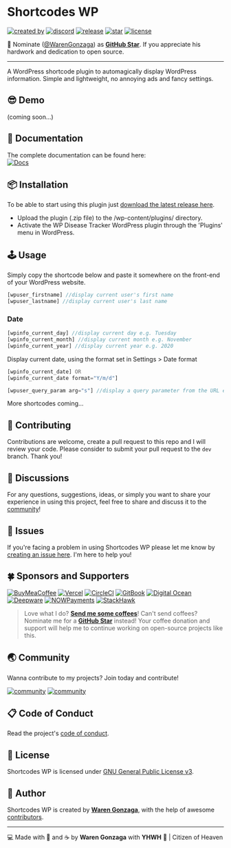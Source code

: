 # Shortcodes WP

[![created by](https://img.shields.io/badge/created%20by-Waren%20Gonzaga-blue.svg?longCache=true&style=flat-square)](https://github.com/warengonzaga) [![discord](https://img.shields.io/discord/659684980137656340?color=%235865F2&label=discord&logo=discord&logoColor=white&style=flat-square)](https://wrngnz.ga/discord) [![release](https://img.shields.io/github/release/warengonzaga/shortcodes-wp.svg?style=flat-square)](https://github.com/warengonzaga/shortcodes-wp/releases) [![star](https://img.shields.io/github/stars/warengonzaga/shortcodes-wp.svg?style=flat-square)](https://github.com/warengonzaga/shortcodes-wp/stargazers) [![license](https://img.shields.io/github/license/warengonzaga/shortcodes-wp.svg?style=flat-square)](https://github.com/warengonzaga/shortcodes-wp/blob/main/license)

📢 Nominate ([@WarenGonzaga](https://warengonzaga.com)) as **[GitHub Star](https://stars.github.com/nominate)**. If you appreciate his hardwork and dedication to open source.

---

A WordPress shortcode plugin to automagically display WordPress information. Simple and lightweight, no annoying ads and fancy settings.

## 😎 Demo

(coming soon...)

## 📖 Documentation

<!-- <!-- markdownlint-disable MD033 -->
The complete documentation can be found here:<br/>
[![Docs](https://img.shields.io/badge/Docs-docs.warengonzaga.com/shortcodes--wp-blue.svg?longCache=true&style=for-the-badge)](https://docs.warengonzaga.com/shortcodes-wp)
<!-- <!-- markdownlint-enable MD033 -->

## 📦 Installation

To be able to start using this plugin just [download the latest release here](https://github.com/warengonzaga/shortcodes-wp/releases/latest).

- Upload the plugin (.zip file) to the /wp-content/plugins/ directory.
- Activate the WP Disease Tracker WordPress plugin through the 'Plugins' menu in WordPress.

## 🕹️ Usage

Simply copy the shortcode below and paste it somewhere on the front-end of your WordPress website.

```php
[wpuser_firstname] //display current user's first name
[wpuser_lastname] //display current user's last name
```

### Date
```php
[wpinfo_current_day] //display current day e.g. Tuesday
[wpinfo_current_month] //display current month e.g. November
[wpinfo_current_year] //display current year e.g. 2020
```

Display current date, using the format set in Settings > Date format
```php
[wpinfo_current_date] OR
[wpinfo_current_date format="Y/m/d"] 
```

```php
[wpuser_query_param arg="s"] //display a query parameter from the URL e.g. the search parameter
```

More shortcodes coming...

## 🎯 Contributing

Contributions are welcome, create a pull request to this repo and I will review your code. Please consider to submit your pull request to the ```dev``` branch. Thank you!

## 💬 Discussions

For any questions, suggestions, ideas, or simply you want to share your experience in using this project, feel free to share and discuss it to the [community](https://github.com/warengonzaga/shortcodes-wp/discussions)!

## 🐛 Issues

If you're facing a problem in using Shortcodes WP please let me know by [creating an issue here](https://github.com/warengonzaga/shortcodes-wp/issues/new). I'm here to help you!

## 🍀 Sponsors and Supporters

[![BuyMeaCoffee](https://img.shields.io/badge/Buymeacoffee-%23FFDD00.svg?&style=for-the-badge&logo=buy-me-a-coffee&logoColor=black)](https://buymeacoff.ee/warengonzaga) [![Vercel](https://img.shields.io/badge/Vercel-%23000.svg?&style=for-the-badge&logo=vercel&logoColor=white)](https://vercel.com) [![CircleCI](https://img.shields.io/badge/CircleCI-%23000.svg?&style=for-the-badge&logo=CircleCI&logoColor=white)](https://vercel.com) [![GitBook](https://img.shields.io/badge/GitBook-%233884FF.svg?&style=for-the-badge&logo=gitbook&logoColor=white)](https://gitbook.io) [![Digital Ocean](https://img.shields.io/badge/Digital%20Ocean-%230080ff.svg?&style=for-the-badge&logo=digitalocean&logoColor=white)](https://digitalocean.com) [![Deepware](https://img.shields.io/badge/deepware-%23cb2653.svg?&style=for-the-badge&logoColor=white)](https://deepware.ai/) [![NOWPayments](https://img.shields.io/badge/NOWPayments-%2364ACFF.svg?&style=for-the-badge&logoColor=white)](https://nowpayments.io) [![StackHawk](https://img.shields.io/badge/Stackhawk-%2300CBC6.svg?&style=for-the-badge&logoColor=white)](https://stackhawk.com)

> Love what I do? **[Send me some coffees](https://buymeacoff.ee/wareneutron)**!
> Can't send coffees? Nominate me for a **[GitHub Star](https://stars.github.com/nominate)** instead!
> Your coffee donation and support will help me to continue working on open-source projects like this.

## 🌏 Community

Wanna contribute to my projects? Join today and contribute!

[![community](https://discordapp.com/api/guilds/694612151444439081/widget.png?style=banner2)](https://wareneutron.com/discord) [![community](https://discordapp.com/api/guilds/659684980137656340/widget.png?style=banner2)](https://wrngnz.ga/discord)

## 📋 Code of Conduct

Read the project's [code of conduct](./code_of_conduct.md).

## 📃 License

Shortcodes WP is licensed under [GNU General Public License v3](https://opensource.org/licenses/GPL-3.0).

## 📝 Author

Shortcodes WP is created by **[Waren Gonzaga](https://github.com/warengonzaga)**, with the help of awesome [contributors](https://github.com/warengonzaga/shortcodes-wp/graphs/contributors).

---

💻 Made with 💖 and ☕ by **Waren Gonzaga** with **YHWH** 🙏 | Citizen of Heaven

[personal website]: https://warengonzaga.com
[business website]: https://wgcompanyhq.com
[biolink]: https://bio.link/warengonzaga
[facebook]: https://facebook.com/warengonzagaofficial
[twitter]: https://twitter.com/warengonzaga
[instagram]: https://instagram.com/warengonzagaofficial
[youtube]: https://youtube.com/warengonzaga
